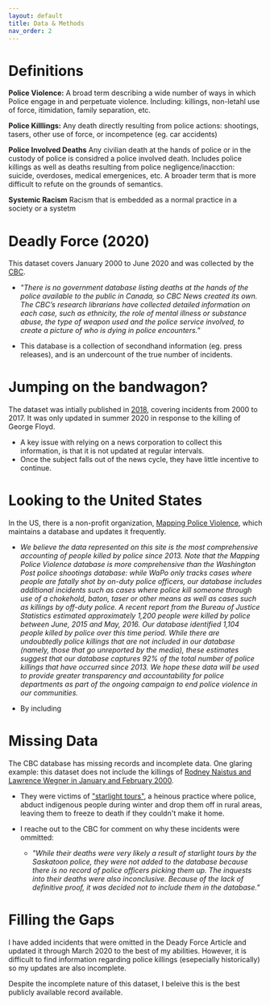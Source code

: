 ```yaml
---
layout: default
title: Data & Methods
nav_order: 2
---
```


# Definitions

**Police Violence:** A broad term describing a wide number of ways in which Police engage in and perpetuate violence.  Including: killings, non-letahl use of force, itimidation, family separation, etc.

**Police Killlings:** Any death directly resulting from police actions: shootings, tasers, other use of force, or incompetence (eg. car accidents)

**Police Involved Deaths**  Any civilian death at the hands of police or in the custody of police is considred a police involved death.  Includes police killings as well as deaths resulting from police negligence/inacction: suicide, overdoses, medical emergenices, etc.  A broader term that is more difficult to refute on the grounds of semantics.  

**Systemic Racism** Racism that is embedded as a normal practice in a society or a systetm


# Deadly Force (2020)

This dataset covers January 2000 to June 2020 and was collected by the [CBC](https://newsinteractives.cbc.ca/fatalpoliceencounters/).  

* *"There is no government database listing deaths at the hands of the police available to the public in Canada, so CBC News created its own. The CBC’s research librarians have collected detailed information on each case, such as ethnicity, the role of mental illness or substance abuse, the type of weapon used and the police service involved, to create a picture of who is dying in police encounters."*

* This database is a collection of secondhand information (eg. press releases), and is an undercount of the true number of incidents.

# Jumping on the bandwagon?

The dataset was intially published in [2018](https://newsinteractives.cbc.ca/longform-custom/deadly-force), covering incidents from 2000 to 2017.  It was only updated in summer 2020 in response to the killing of George Floyd.  
* A key issue with relying on a news corporation to collect this information, is that it is not updated at regular intervals.
* Once the subject falls out of the news cycle, they have little incentive to continue.

# Looking to the United States
In the US, there is a non-profit organization, [Mapping Police Violence](https://mappingpoliceviolence.org/), which maintains a database and updates it frequently.
* *We believe the data represented on this site is the most comprehensive accounting of people killed by police since 2013. Note that the Mapping Police Violence database is more comprehensive than the Washington Post police shootings database: while WaPo only tracks cases where people are fatally shot by on-duty police officers, our database includes additional incidents such as cases where police kill someone through use of a chokehold, baton, taser or other means as well as cases such as killings by off-duty police. A recent report from the Bureau of Justice Statistics estimated approximately 1,200 people were killed by police between June, 2015 and May, 2016. Our database identified 1,104 people killed by police over this time period. While there are undoubtedly police killings that are not included in our database (namely, those that go unreported by the media), these estimates suggest that our database captures 92% of the total number of police killings that have occurred since 2013. We hope these data will be used to provide greater transparency and accountability for police departments as part of the ongoing campaign to end police violence in our communities.*

* By including 

# Missing Data

The CBC database has missing records and incomplete data.  One glaring example: this dataset does not include the killings of [Rodney Naistus and Lawrence Wegner in January and February 2000](https://en.wikipedia.org/wiki/Saskatoon_freezing_deaths#Incidents).

* They were victims of ["starlight tours"](https://www.canadaland.com/podcast/the-police-4-starlight-tours/), a heinous practice where police, abduct indigenous people during winter and drop them off in rural areas, leaving them to freeze to death if they couldn't make it home.  

* I reache out to the CBC for comment on why these incidents were ommitted:
  * *"While their deaths were very likely a result of starlight tours by the Saskatoon police, they were not added to the database because there is no record of police officers picking them up. The inquests into their deaths were also inconclusive. Because of the lack of definitive proof, it was decided not to include them in the database."*

# Filling the Gaps
I have added incidents that were omitted in the Deady Force Article and updated it through March 2020 to the best of my abilities.  However, it is difficult to find information regarding police killings (esepecially historically) so my updates are also incomplete.

Despite the incomplete nature of this dataset, I beleive this is the best publicly available record available.









